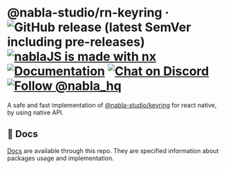 **@nabla-studio/rn-keyring**
&middot;
![GitHub release (latest SemVer including pre-releases)](https://img.shields.io/github/v/release/nabla-studio/nablajs?include_prereleases)
[![nablaJS is made with nx](https://img.shields.io/badge/Made%20with-nx-blue)](https://github.com/nrwl/nx)
[![Documentation](https://img.shields.io/badge/documentation-yes-brightgreen.svg)](https://github.com/nabla-studio/nablajs/tree/main/docs)
[![Chat on Discord](https://img.shields.io/badge/chat-on%20discord-orange)](https://discord.gg/WzXYRd3AwH)
[![Follow @nabla_hq](https://img.shields.io/twitter/follow/nabla_hq.svg?label=Follow%20@nabla_hq)](https://twitter.com/intent/follow?screen_name=nabla_hq)
=====

A safe and fast implementation of [@nabla-studio/keyring](/packages/keyring/README.md) for react native, by using native API.

## 📖 Docs

[Docs](/docs/rn-keyring/index.md) are available through this repo. They are specified information about packages usage and implementation.
